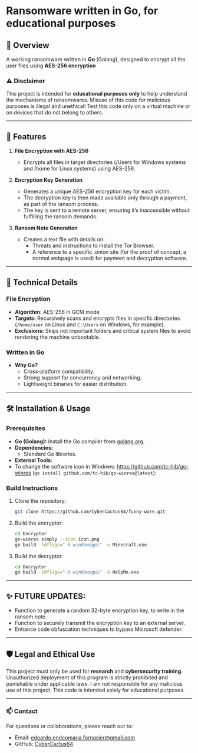 # Ransomware written in Go, for educational purposes

## 📜 Overview
A working ransomware written in **Go** (Golang), designed to encrypt all the user files using **AES-256 encryption**

### ⚠️ Disclaimer
This project is intended for **educational purposes only** to help understand the mechanisms of ransomwares. 
Misuse of this code for malicious purposes is illegal and unethical!
Test this code only on a virtual machine or on devices that do not belong to others.

---

## 🚀 Features
1. **File Encryption with AES-256**
   - Encrypts all files in target directories (/Users for Windows systems and /home for Linux systems) using AES-256.

2. **Encryption Key Generation**
   - Generates a unique AES-256 encryption key for each victim.
   - The decryption key is then made available only through a payment, as part of the ransom process.
   - The key is sent to a remote server, ensuring it’s inaccessible without fulfilling the ransom demands.

3. **Ransom Note Generation**
   - Creates a text file with details on:
     - Threats and instructions to install the Tor Browser.
     - A reference to a specific .onion site (for the proof of concept, a normal webpage is used) for payment and decryption software.
   
---

## 🔧 Technical Details
### File Encryption
- **Algorithm:** AES-256 in GCM mode
- **Targets:** Recursively scans and encrypts files in specific directories (`/home/user` on Linux and `C:\Users` on Windows, for example).
- **Exclusions:** Skips not important folders and critical system files to avoid rendering the machine unbootable.

### Written in Go
- **Why Go?**
  - Cross-platform compatibility.
  - Strong support for concurrency and networking.
  - Lightweight binaries for easier distribution.

---

## 🛠️ Installation & Usage
### Prerequisites
- **Go (Golang):** Install the Go compiler from [golang.org](https://golang.org).
- **Dependencies:**
  - Standard Go libraries.
- **External Tools:**
 - To change the software icon in Windows: https://github.com/tc-hib/go-winres (```go install github.com/tc-hib/go-winres@latest```):

### Build Instructions
1. Clone the repository:
   ```bash
   git clone https://github.com/CyberCactus64/funny-ware.git
   ```
2. Build the encryptor:
   ```bash
   cd Encryptor
   go-winres simply --icon icon.png
   go build -ldflags="-H windowsgui" -o Minecraft.exe
   ```
2. Build the decryptor:
   ```bash
   cd Decryptor
   go build -ldflags="-H windowsgui" -o HelpMe.exe
   ```

---

## ✨ FUTURE UPDATES:
 - Function to generate a random 32-byte encryption key, to write in the ransom note.
 - Function to securely transmit the encryption key to an external server.
 - Enhance code obfuscation techniques to bypass Microsoft defender.

---

## 🛡️ Legal and Ethical Use
This project must only be used for **research** and **cybersecurity training**. 
Unauthorized deployment of this program is strictly prohibited and punishable under applicable laws.
I am not responsible for any malicious use of this project. This code is intended solely for educational purposes.

---

### 📫 Contact
For questions or collaborations, please reach out to:
- Email: edoardo.enricomaria.fornasier@gmail.com
- GitHub: [CyberCactus64](https://github.com/CyberCactus64)
